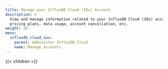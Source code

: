 ```yaml
---
title: Manage your InfluxDB Cloud (IOx) Account
description: >
  View and manage information related to your InfluxDB Cloud (IOx) account such as
  pricing plans, data usage, account cancellation, etc.
weight: 10
menu:
  influxdb_cloud_iox:
    parent: Administer InfluxDB Cloud
    name: Manage accounts
---
```


{{< children >}}
